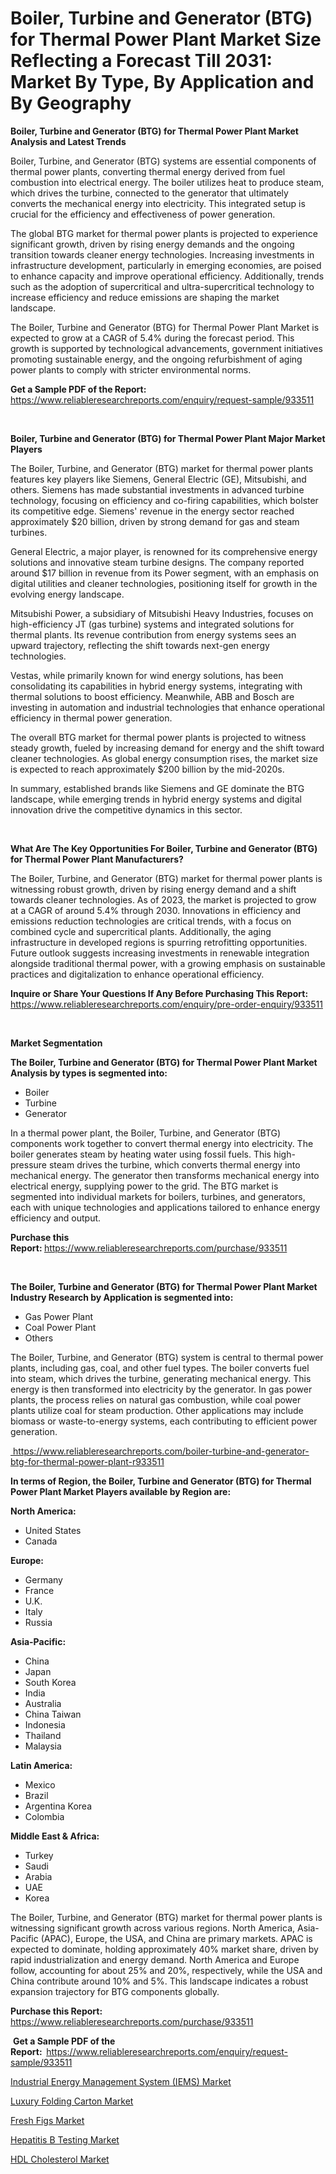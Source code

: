 <p><h1>Boiler, Turbine and Generator (BTG) for Thermal Power Plant Market Size Reflecting a Forecast Till 2031: Market By Type, By Application and By Geography</h1></p><p><strong>Boiler, Turbine and Generator (BTG) for Thermal Power Plant Market Analysis and Latest Trends</strong></p>
<p><p>Boiler, Turbine, and Generator (BTG) systems are essential components of thermal power plants, converting thermal energy derived from fuel combustion into electrical energy. The boiler utilizes heat to produce steam, which drives the turbine, connected to the generator that ultimately converts the mechanical energy into electricity. This integrated setup is crucial for the efficiency and effectiveness of power generation.</p><p>The global BTG market for thermal power plants is projected to experience significant growth, driven by rising energy demands and the ongoing transition towards cleaner energy technologies. Increasing investments in infrastructure development, particularly in emerging economies, are poised to enhance capacity and improve operational efficiency. Additionally, trends such as the adoption of supercritical and ultra-supercritical technology to increase efficiency and reduce emissions are shaping the market landscape.</p><p>The Boiler, Turbine and Generator (BTG) for Thermal Power Plant Market is expected to grow at a CAGR of 5.4% during the forecast period. This growth is supported by technological advancements, government initiatives promoting sustainable energy, and the ongoing refurbishment of aging power plants to comply with stricter environmental norms.</p></p>
<p><strong>Get a Sample PDF of the Report:&nbsp;</strong> <a href="https://www.reliableresearchreports.com/enquiry/request-sample/933511?utm_campaign=24&utm_medium=2&utm_source=Github&utm_content=ia&utm_term=16112024&utm_id=boiler-turbine-and-generator-btg-for-thermal-power-plant">https://www.reliableresearchreports.com/enquiry/request-sample/933511</a></p>
<p>&nbsp;</p>
<p><strong>Boiler, Turbine and Generator (BTG) for Thermal Power Plant Major Market Players</strong></p>
<p><p>The Boiler, Turbine, and Generator (BTG) market for thermal power plants features key players like Siemens, General Electric (GE), Mitsubishi, and others. Siemens has made substantial investments in advanced turbine technology, focusing on efficiency and co-firing capabilities, which bolster its competitive edge. Siemens' revenue in the energy sector reached approximately $20 billion, driven by strong demand for gas and steam turbines.</p><p>General Electric, a major player, is renowned for its comprehensive energy solutions and innovative steam turbine designs. The company reported around $17 billion in revenue from its Power segment, with an emphasis on digital utilities and cleaner technologies, positioning itself for growth in the evolving energy landscape.</p><p>Mitsubishi Power, a subsidiary of Mitsubishi Heavy Industries, focuses on high-efficiency JT (gas turbine) systems and integrated solutions for thermal plants. Its revenue contribution from energy systems sees an upward trajectory, reflecting the shift towards next-gen energy technologies.</p><p>Vestas, while primarily known for wind energy solutions, has been consolidating its capabilities in hybrid energy systems, integrating with thermal solutions to boost efficiency. Meanwhile, ABB and Bosch are investing in automation and industrial technologies that enhance operational efficiency in thermal power generation.</p><p>The overall BTG market for thermal power plants is projected to witness steady growth, fueled by increasing demand for energy and the shift toward cleaner technologies. As global energy consumption rises, the market size is expected to reach approximately $200 billion by the mid-2020s.</p><p>In summary, established brands like Siemens and GE dominate the BTG landscape, while emerging trends in hybrid energy systems and digital innovation drive the competitive dynamics in this sector.</p></p>
<p>&nbsp;</p>
<p><strong>What Are The Key Opportunities For Boiler, Turbine and Generator (BTG) for Thermal Power Plant Manufacturers?</strong></p>
<p><p>The Boiler, Turbine, and Generator (BTG) market for thermal power plants is witnessing robust growth, driven by rising energy demand and a shift towards cleaner technologies. As of 2023, the market is projected to grow at a CAGR of around 5.4% through 2030. Innovations in efficiency and emissions reduction technologies are critical trends, with a focus on combined cycle and supercritical plants. Additionally, the aging infrastructure in developed regions is spurring retrofitting opportunities. Future outlook suggests increasing investments in renewable integration alongside traditional thermal power, with a growing emphasis on sustainable practices and digitalization to enhance operational efficiency.</p></p>
<p><strong>Inquire or Share Your Questions If Any Before Purchasing This Report:</strong> <a href="https://www.reliableresearchreports.com/enquiry/pre-order-enquiry/933511?utm_campaign=24&utm_medium=2&utm_source=Github&utm_content=ia&utm_term=16112024&utm_id=boiler-turbine-and-generator-btg-for-thermal-power-plant">https://www.reliableresearchreports.com/enquiry/pre-order-enquiry/933511</a></p>
<p>&nbsp;</p>
<p><strong>Market Segmentation</strong></p>
<p><strong>The Boiler, Turbine and Generator (BTG) for Thermal Power Plant Market Analysis by types is segmented into:</strong></p>
<p><ul><li>Boiler</li><li>Turbine</li><li>Generator</li></ul></p>
<p><p>In a thermal power plant, the Boiler, Turbine, and Generator (BTG) components work together to convert thermal energy into electricity. The boiler generates steam by heating water using fossil fuels. This high-pressure steam drives the turbine, which converts thermal energy into mechanical energy. The generator then transforms mechanical energy into electrical energy, supplying power to the grid. The BTG market is segmented into individual markets for boilers, turbines, and generators, each with unique technologies and applications tailored to enhance energy efficiency and output.</p></p>
<p><strong>Purchase this Report:&nbsp;</strong><a href="https://www.reliableresearchreports.com/purchase/933511?utm_campaign=24&utm_medium=2&utm_source=Github&utm_content=ia&utm_term=16112024&utm_id=boiler-turbine-and-generator-btg-for-thermal-power-plant">https://www.reliableresearchreports.com/purchase/933511</a></p>
<p>&nbsp;</p>
<p><strong>The Boiler, Turbine and Generator (BTG) for Thermal Power Plant Market Industry Research by Application is segmented into:</strong></p>
<p><ul><li>Gas Power Plant</li><li>Coal Power Plant</li><li>Others</li></ul></p>
<p><p>The Boiler, Turbine, and Generator (BTG) system is central to thermal power plants, including gas, coal, and other fuel types. The boiler converts fuel into steam, which drives the turbine, generating mechanical energy. This energy is then transformed into electricity by the generator. In gas power plants, the process relies on natural gas combustion, while coal power plants utilize coal for steam production. Other applications may include biomass or waste-to-energy systems, each contributing to efficient power generation.</p></p>
<p><a href="https://www.reliableresearchreports.com/boiler-turbine-and-generator-btg-for-thermal-power-plant-r933511?utm_campaign=24&utm_medium=2&utm_source=Github&utm_content=ia&utm_term=16112024&utm_id=boiler-turbine-and-generator-btg-for-thermal-power-plant">&nbsp;https://www.reliableresearchreports.com/boiler-turbine-and-generator-btg-for-thermal-power-plant-r933511</a></p>
<p><strong>In terms of Region, the Boiler, Turbine and Generator (BTG) for Thermal Power Plant Market Players available by Region are:</strong></p>
<p>
    <p> <strong> North America: </strong>
        <ul>
            <li>United States</li>
            <li>Canada</li>
        </ul>
        </p> 
    <p> <strong> Europe: </strong>
        <ul>
            <li>Germany</li>
            <li>France</li>
            <li>U.K.</li>
            <li>Italy</li>
            <li>Russia</li>
        </ul>
        </p> 
    <p> <strong> Asia-Pacific: </strong>
        <ul>
            <li>China</li>
            <li>Japan</li>
            <li>South Korea</li>
            <li>India</li>
            <li>Australia</li>
            <li>China Taiwan</li>
            <li>Indonesia</li>
            <li>Thailand</li>
            <li>Malaysia</li>
        </ul>
        </p> 
    <p> <strong> Latin America: </strong>
        <ul>
            <li>Mexico</li>
            <li>Brazil</li>
            <li>Argentina Korea</li>
            <li>Colombia</li>
        </ul>
        </p> 
    <p> <strong> Middle East & Africa: </strong>
        <ul>
            <li>Turkey</li>
            <li>Saudi</li>
            <li>Arabia</li>
            <li>UAE</li>
            <li>Korea</li>
        </ul>
    </p>
    </p>
<p><p>The Boiler, Turbine, and Generator (BTG) market for thermal power plants is witnessing significant growth across various regions. North America, Asia-Pacific (APAC), Europe, the USA, and China are primary markets. APAC is expected to dominate, holding approximately 40% market share, driven by rapid industrialization and energy demand. North America and Europe follow, accounting for about 25% and 20%, respectively, while the USA and China contribute around 10% and 5%. This landscape indicates a robust expansion trajectory for BTG components globally.</p></p>
<p><strong>Purchase this Report: </strong><a href="https://www.reliableresearchreports.com/purchase/933511?utm_campaign=24&utm_medium=2&utm_source=Github&utm_content=ia&utm_term=16112024&utm_id=boiler-turbine-and-generator-btg-for-thermal-power-plant">https://www.reliableresearchreports.com/purchase/933511</a></p>
<p>&nbsp;<strong>Get a Sample PDF of the Report:&nbsp;&nbsp;</strong><a href="https://www.reliableresearchreports.com/enquiry/request-sample/933511?utm_campaign=24&utm_medium=2&utm_source=Github&utm_content=ia&utm_term=16112024&utm_id=boiler-turbine-and-generator-btg-for-thermal-power-plant">https://www.reliableresearchreports.com/enquiry/request-sample/933511</a></p>
<p><strong></strong></p>
<p><p><a href="https://github.com/santosh758595/Market-Research-Report-List-6/blob/main/industrial-energy-management-system-iems-market.md?utm_campaign=24&utm_medium=2&utm_source=Github&utm_content=ia&utm_term=16112024&utm_id=boiler-turbine-and-generator-btg-for-thermal-power-plant">Industrial Energy Management System (IEMS) Market</a></p><p><a href="https://www.linkedin.com/pulse/luxury-folding-carton-industry-resonance-121-amplification-f2fxc?utm_campaign=24&utm_medium=2&utm_source=Github&utm_content=ia&utm_term=16112024&utm_id=boiler-turbine-and-generator-btg-for-thermal-power-plant">Luxury Folding Carton Market</a></p><p><a href="https://www.linkedin.com/pulse/emerging-trends-fresh-figs-market-global-outlook-future-prospects-8uxue?utm_campaign=24&utm_medium=2&utm_source=Github&utm_content=ia&utm_term=16112024&utm_id=boiler-turbine-and-generator-btg-for-thermal-power-plant">Fresh Figs Market</a></p><p><a href="https://issuu.com/reportprime-2/docs/hepatitis-b-testing-market-size-203_0c9e1ff3a638cd?utm_campaign=24&utm_medium=2&utm_source=Github&utm_content=ia&utm_term=16112024&utm_id=boiler-turbine-and-generator-btg-for-thermal-power-plant">Hepatitis B Testing Market</a></p><p><a href="https://issuu.com/reportprime-2/docs/hdl-cholesterol-market-size-2030.pp_804e6dfed44778?utm_campaign=24&utm_medium=2&utm_source=Github&utm_content=ia&utm_term=16112024&utm_id=boiler-turbine-and-generator-btg-for-thermal-power-plant">HDL Cholesterol Market</a></p></p>